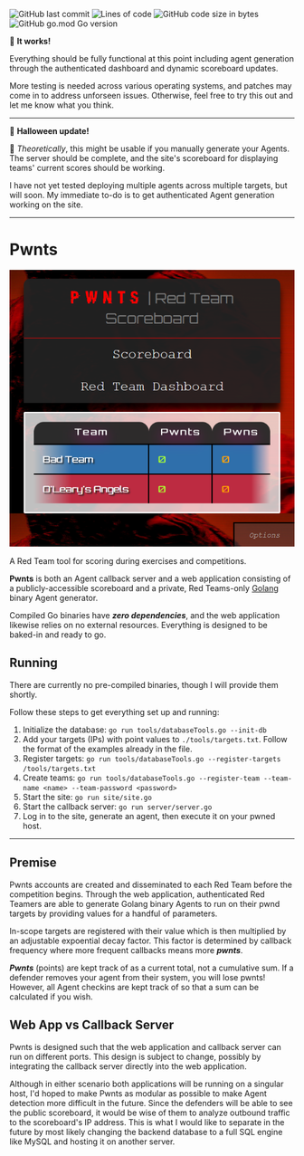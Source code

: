 ![GitHub last commit](https://img.shields.io/github/last-commit/s-christian/pwnts?style=flat&logo=github)
![Lines of code](https://img.shields.io/tokei/lines/github/s-christian/pwnts?style=flat&logo=github)
![GitHub code size in bytes](https://img.shields.io/github/languages/code-size/s-christian/pwnts?style=flat&logo=github)
![GitHub go.mod Go version](https://img.shields.io/github/go-mod/go-version/s-christian/pwnts?style=flat&logo=go)

🎅 **It works!**

Everything should be fully functional at this point including agent generation through the authenticated dashboard and dynamic scoreboard updates.

More testing is needed across various operating systems, and patches may come in to address unforseen issues. Otherwise, feel free to try this out and let me know what you think.

---

🎃 **Halloween update!**

👻 *Theoretically*, this might be usable if you manually generate your Agents. The server should be complete, and the site's scoreboard for displaying teams' current scores should be working.

I have not yet tested deploying multiple agents across multiple targets, but will soon. My immediate to-do is to get authenticated Agent generation working on the site.

---

# Pwnts

![Website Preview](images/website_preview.png)

A Red Team tool for scoring during exercises and competitions.

**Pwnts** is both an Agent callback server and a web application consisting of a publicly-accessible scoreboard and a private, Red Teams-only [Golang](https://golang.org/) binary Agent generator.

Compiled Go binaries have ***zero dependencies***, and the web application likewise relies on no external resources. Everything is designed to be baked-in and ready to go.

## Running

There are currently no pre-compiled binaries, though I will provide them shortly.

Follow these steps to get everything set up and running:

1. Initialize the database: `go run tools/databaseTools.go --init-db`
2. Add your targets (IPs) with point values to `./tools/targets.txt`. Follow the format of the examples already in the file.
3. Register targets: `go run tools/databaseTools.go --register-targets /tools/targets.txt`
4. Create teams: `go run tools/databaseTools.go --register-team --team-name <name> --team-password <password>`
5. Start the site: `go run site/site.go`
6. Start the callback server: `go run server/server.go`
7. Log in to the site, generate an agent, then execute it on your pwned host.

---

## Premise

Pwnts accounts are created and disseminated to each Red Team before the competition begins. Through the web application, authenticated Red Teamers are able to generate Golang binary Agents to run on their pwnd targets by providing values for a handful of parameters.

In-scope targets are registered with their value which is then multiplied by an adjustable expoential decay factor. This factor is determined by callback frequency where more frequent callbacks means more ***pwnts***.

***Pwnts*** (points) are kept track of as a current total, not a cumulative sum. If a defender removes your agent from their system, you will lose pwnts! However, all Agent checkins are kept track of so that a sum can be calculated if you wish.

## Web App vs Callback Server

Pwnts is designed such that the web application and callback server can run on different ports. This design is subject to change, possibly by integrating the callback server directly into the web application.

Although in either scenario both applications will be running on a singular host, I'd hoped to make Pwnts as modular as possible to make Agent detection more difficult in the future. Since the defenders will be able to see the public scoreboard, it would be wise of them to analyze outbound traffic to the scoreboard's IP address. This is what I would like to separate in the future by most likely changing the backend database to a full SQL engine like MySQL and hosting it on another server.
